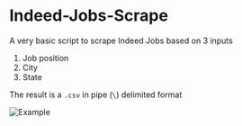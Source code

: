 # Indeed-Jobs-Scrape
A very basic script to scrape Indeed Jobs based on 3 inputs
1. Job position
2. City
3. State

The result is a `.csv` in pipe (`\`) delimited format

![Example](/resource/example.png)